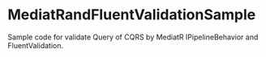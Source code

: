 # MediatRandFluentValidationSample
 Sample code for validate Query of CQRS by MediatR IPipelineBehavior and FluentValidation.
